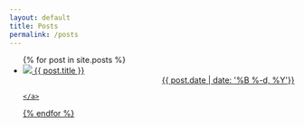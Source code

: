 ```yaml
---
layout: default
title: Posts
permalink: /posts
---
```


<ul class="entries">
  {% for post in site.posts %}

  <li>
    <a href="{{ post.url }}">
    <img src="{{ post.image }}"/>
      {{ post.title }}
      <div align="right">{{ post.date | date: '%B %-d, %Y'}}</div>

    </a>
  </li>

  {% endfor %}

</ul>
